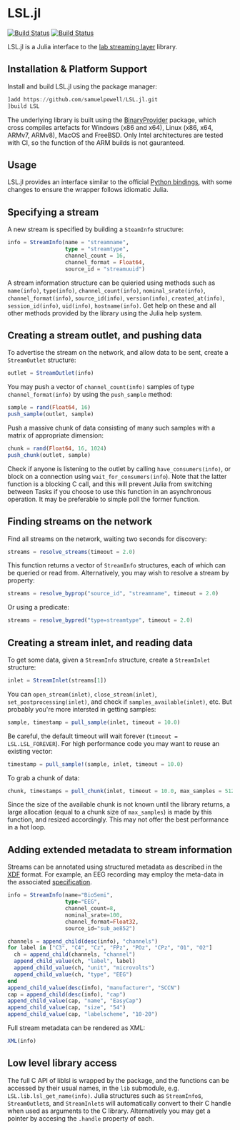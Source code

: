 # LSL.jl

[![Build Status](https://travis-ci.org/samuelpowell/LSL.jl.svg?branch=master)](https://travis-ci.org/samuelpowell/LSL.jl)
[![Build Status](https://ci.appveyor.com/api/projects/status/github/samuelpowell/LSL.jl?svg=true)](https://ci.appveyor.com/project/samuelpowell/LSL-jl)

LSL.jl is a Julia interface to the [lab streaming layer]([https://github.com/sccn/liblsl])
library.

## Installation & Platform Support

Install and build LSL.jl using the package manager:

```julia
]add https://github.com/samuelpowell/LSL.jl.git
]build LSL
```

The underlying library is built using the 
[BinaryProvider](https://github.com/JuliaPackaging/BinaryProvider.jl) package, which
cross compiles artefacts for Windows (x86 and x64), Linux (x86, x64, ARMv7, ARMv8), MacOS
and FreeBSD. Only Intel architectures are tested with CI, so the function of the ARM
builds is not gauranteed.

## Usage

LSL.jl provides an interface similar to the official 
[Python bindings](https://github.com/labstreaminglayer/liblsl-Python/), with some changes
to ensure the wrapper follows idiomatic Julia.

## Specifying a stream

A new stream is specified by building a `SteamInfo` structure:

```julia
info = StreamInfo(name = "streamname",
                  type = "streamtype",
                  channel_count = 16,
                  channel_format = Float64,
                  source_id = "streamuuid")
```

A stream information structure can be quieried using methods such as `name(info)`, 
`type(info)`, `channel_count(info)`, `nominal_srate(info)`, `channel_format(info)`, 
`source_id(info)`, `version(info)`, `created_at(info)`, `session_id(info)`, `uid(info)`,
`hostname(info)`. Get help on these and all other methods provided by the library using
the Julia help system.

## Creating a stream outlet, and pushing data

To advertise the stream on the network, and allow data to be sent, create a `StreamOutlet`
structure:

```julia
outlet = StreamOutlet(info)
```

You may push a vector of `channel_count(info)` samples of type `channel_format(info)` by 
using the `push_sample` method:

```julia
sample = rand(Float64, 16)
push_sample(outlet, sample)
```

Push a massive chunk of data consisting of many such samples with a matrix of appropriate
dimension:

```julia
chunk = rand(Float64, 16, 1024)
push_chunk(outlet, sample)
```

Check if anyone is listening to the outlet by calling `have_consumers(info)`, or block 
on a connection using `wait_for_consumers(info`). Note that the latter function is a blocking
C call, and this will prevent Julia from switching between Tasks if you choose to use this 
function in an asynchronous operation. It may be preferable to simple poll the former
function.

## Finding streams on the network

Find all streams on the network, waiting two seconds for discovery:

```julia
streams = resolve_streams(timeout = 2.0)
```

This function returns a vector of `StreamInfo` structures, each of which can be queried or
read from. Alternatively, you may wish to resolve a stream by property:

```julia
streams = resolve_byprop("source_id", "streamname", timeout = 2.0)
```

Or using a predicate:

```julia
streams = resolve_bypred("type=streamtype", timeout = 2.0)
```

## Creating a stream inlet, and reading data

To get some data, given a `StreamInfo` structure, create a `StreamInlet` structure:

```julia
inlet = StreamInlet(streams[1])
```

You can `open_stream(inlet)`, `close_stream(inlet)`, `set_postprocessing(inlet)`, and check
if `samples_available(inlet)`, etc. But probably you're more intersted in getting samples:

```julia
sample, timestamp = pull_sample(inlet, timeout = 10.0)
```

Be careful, the default timeout will wait forever (`timeout = LSL.LSL_FOREVER`). For high
performance code you may want to reuse an existing vector:

```julia
timestamp = pull_sample!(sample, inlet, timeout = 10.0)
```

To grab a chunk of data:

```julia
chunk, timestamps = pull_chunk(inlet, timeout = 10.0, max_samples = 512)
```

Since the size of the available chunk is not known until the library returns, a large
allocation (equal to a chunk size of `max_samples`) is made by this function, and resized
accordingly. This may not offer the best performance in a hot loop.


## Adding extended metadata to stream information

Streams can be annotated using structured metadata as described in the
[XDF](https://github.com/sccn/xdf) format. For example, an EEG recording may employ 
the meta-data in the associated [specification](https://github.com/sccn/xdf/wiki/EEG-Meta-Data).

```julia
info = StreamInfo(name="BioSemi",
                  type="EEG",
                  channel_count=8,
                  nominal_srate=100,
                  channel_format=Float32,
                  source_id="sub_ae852")

channels = append_child(desc(info), "channels")
for label in ["C3", "C4", "Cz", "FPz", "POz", "CPz", "O1", "O2"]
  ch = append_child(channels, "channel")
  append_child_value(ch, "label", label)
  append_child_value(ch, "unit", "microvolts")
  append_child_value(ch, "type", "EEG")
end
append_child_value(desc(info), "manufacturer", "SCCN")
cap = append_child(desc(info), "cap")
append_child_value(cap, "name", "EasyCap")
append_child_value(cap, "size", "54")
append_child_value(cap, "labelscheme", "10-20")
```

Full stream metadata can be rendered as XML:

```julia
XML(info)
```

## Low level library access

The full C API of liblsl is wrapped by the package, and the functions can be accessed by
their usual names, in the `lib` submodule, e.g. `LSL.lib.lsl_get_name(info)`. Julia structures
such as `StreamInfo`s, `StreamOutlet`s, and `StreamInlet`s will automatically convert to their
C handle when used as arguments to the C library. Alternatively you may get a pointer by
accesing the `.handle` property of each.
